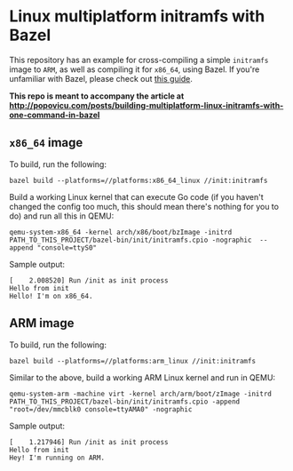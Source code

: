 # Linux multiplatform initramfs with Bazel

This repository has an example for cross-compiling a simple `initramfs` image to `ARM`, as well as compiling it for `x86_64`, using Bazel. If you're unfamiliar with Bazel, please check out [this guide](https://popovicu.com/posts/build-all-software-in-one-command-with-bazel/).

**This repo is meant to accompany the article at http://popovicu.com/posts/building-multiplatform-linux-initramfs-with-one-command-in-bazel** 

## `x86_64` image

To build, run the following:

```
bazel build --platforms=//platforms:x86_64_linux //init:initramfs
```

Build a working Linux kernel that can execute Go code (if you haven't changed the config too much, this should mean there's nothing for you to do) and run all this in QEMU:

```
qemu-system-x86_64 -kernel arch/x86/boot/bzImage -initrd PATH_TO_THIS_PROJECT/bazel-bin/init/initramfs.cpio -nographic  --append "console=ttyS0"
```

Sample output:

```
[    2.008520] Run /init as init process
Hello from init
Hello! I'm on x86_64.
```

## ARM image

To build, run the following:

```
bazel build --platforms=//platforms:arm_linux //init:initramfs
```

Similar to the above, build a working ARM Linux kernel and run in QEMU:

```
qemu-system-arm -machine virt -kernel arch/arm/boot/zImage -initrd PATH_TO_THIS_PROJECT/bazel-bin/init/initramfs.cpio -append "root=/dev/mmcblk0 console=ttyAMA0" -nographic
```

Sample output:

```
[    1.217946] Run /init as init process
Hello from init
Hey! I'm running on ARM.
```